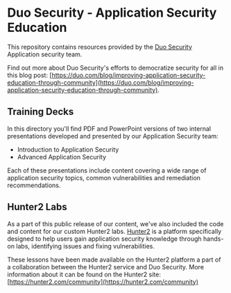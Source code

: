 # Duo Security - Application Security Education

This repository contains resources provided by the [Duo Security](https://duo.com) Application security team. 

Find out more about Duo Security's efforts to democratize security for all in this blog post: [https://duo.com/blog/improving-application-security-education-through-community](https://duo.com/blog/improving-application-security-education-through-community).

## Training Decks

In this directory you'll find PDF and PowerPoint versions of two internal presentations developed and presented by our Application Security team:

- Introduction to Application Security
- Advanced Application Security

Each of these presentations include content covering a wide range of application security topics, common vulnerabilities and remediation recommendations.

## Hunter2 Labs

As a part of this public release of our content, we've also included the code and content for our custom Hunter2 labs. [Hunter2](https://hunter2.com) is a platform specifically designed to help users gain application security knowledge through hands-on labs, identifying issues and fixing vulnerabilities.

These lessons have been made available on the Hunter2 platform a part of a collaboration between the Hunter2 service and Duo Security. More information about it can be found on the Hunter2 site: [https://hunter2.com/community](https://hunter2.com/community)
